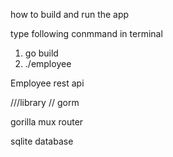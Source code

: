 how to build and run the app


type following conmmand in terminal
1. go build
2. ./employee


Employee rest api 

///library //
gorm

gorilla mux router

sqlite database


